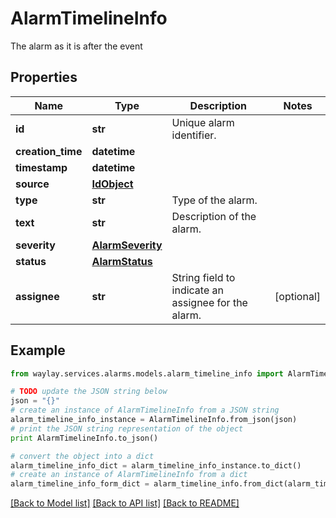 # AlarmTimelineInfo

The alarm as it is after the event

## Properties

Name | Type | Description | Notes
------------ | ------------- | ------------- | -------------
**id** | **str** | Unique alarm identifier. | 
**creation_time** | **datetime** |  | 
**timestamp** | **datetime** |  | 
**source** | [**IdObject**](IdObject.md) |  | 
**type** | **str** | Type of the alarm. | 
**text** | **str** | Description of the alarm. | 
**severity** | [**AlarmSeverity**](AlarmSeverity.md) |  | 
**status** | [**AlarmStatus**](AlarmStatus.md) |  | 
**assignee** | **str** | String field to indicate an assignee for the alarm. | [optional] 

## Example

```python
from waylay.services.alarms.models.alarm_timeline_info import AlarmTimelineInfo

# TODO update the JSON string below
json = "{}"
# create an instance of AlarmTimelineInfo from a JSON string
alarm_timeline_info_instance = AlarmTimelineInfo.from_json(json)
# print the JSON string representation of the object
print AlarmTimelineInfo.to_json()

# convert the object into a dict
alarm_timeline_info_dict = alarm_timeline_info_instance.to_dict()
# create an instance of AlarmTimelineInfo from a dict
alarm_timeline_info_form_dict = alarm_timeline_info.from_dict(alarm_timeline_info_dict)
```
[[Back to Model list]](../README.md#documentation-for-models) [[Back to API list]](../README.md#documentation-for-api-endpoints) [[Back to README]](../README.md)


